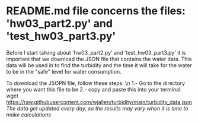 # README.md file concerns the files: 'hw03_part2.py' and 'test_hw03_part3.py'

  Before I start talking about 'hw03_part2.py' and 'test_hw03_part3.py' it is important that we download the JSON
  file that contains the water data. This data will be used in to find the turbidity and the time it will take
  for the water to be in the "safe" level for water consumption.

  To download the JSOPN file, follow these steps: \n
  1.- Go to the directory where you want this file to be
  2.- copy and paste this into your terminal: 
      wget https://raw.githubusercontent.com/wjallen/turbidity/main/turbidity_data.json
  *The data get updated every day, so the results may vary when it is time to make calculations*
